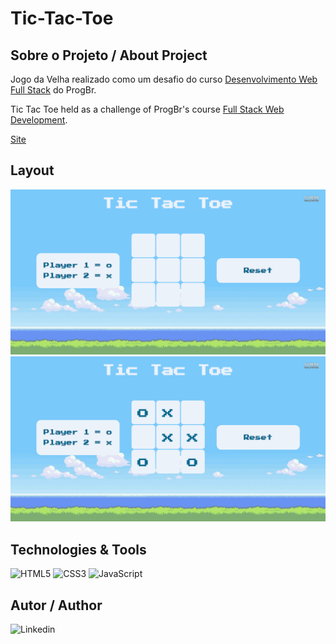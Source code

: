 # Tic-Tac-Toe

## Sobre o Projeto / About Project

Jogo da Velha realizado como um desafio do curso [Desenvolvimento Web Full Stack](https://programadorbr.com) do ProgBr.

Tic Tac Toe held as a challenge of ProgBr's course [Full Stack Web Development](https://programadorbr.com). 

[Site](https://tictactoe-zucheli.netlify.app)

## Layout
![Mobile 1](https://github.com/Zucheli/Tic-Tac-Toe/blob/main/assets/tictac1.png)
![Mobile 2](https://github.com/Zucheli/Tic-Tac-Toe/blob/main/assets/tictac2.png)

## Technologies & Tools
![HTML5](https://img.shields.io/badge/HTML5-E34F26?style=for-the-badge&logo=html5&logoColor=white)
![CSS3](https://img.shields.io/badge/CSS3-1572B6?style=for-the-badge&logo=css3&logoColor=white)
![JavaScript](https://img.shields.io/badge/JavaScript-323330?style=for-the-badge&logo=javascript&logoColor=F7DF1E)

## Autor / Author
![Linkedin](https://img.shields.io/badge/Mateus_Zucheli-0077B5?style=for-the-badge&logo=linkedin&logoColor=white)

